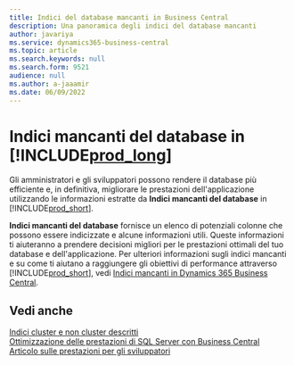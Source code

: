 ```yaml
---
title: Indici del database mancanti in Business Central
description: Una panoramica degli indici del database mancanti
author: javariya
ms.service: dynamics365-business-central
ms.topic: article
ms.search.keywords: null
ms.search.form: 9521
audience: null
ms.author: a-jaaamir
ms.date: 06/09/2022
---
```

# <a name="database-missing-indexes-in-includeprodlongincludesprodlongmd" />Indici mancanti del database in [!INCLUDE[prod_long](includes/prod_long.md)]

Gli amministratori e gli sviluppatori possono rendere il database più efficiente e, in definitiva, migliorare le prestazioni dell'applicazione utilizzando le informazioni estratte da **Indici mancanti del database** in [!INCLUDE[prod_short](includes/prod_short.md)].

**Indici mancanti del database** fornisce un elenco di potenziali colonne che possono essere indicizzate e alcune informazioni utili. Queste informazioni ti aiuteranno a prendere decisioni migliori per le prestazioni ottimali del tuo database e dell'applicazione. Per ulteriori informazioni sugli indici mancanti e su come ti aiutano a raggiungere gli obiettivi di performance attraverso [!INCLUDE[prod_short](includes/prod_short.md)], vedi [Indici mancanti in Dynamics 365 Business Central](/dynamics365/business-central/dev-itpro/administration/database-missing-indexes).

## <a name="see-also" />Vedi anche

[Indici cluster e non cluster descritti](/sql/relational-databases/indexes/clustered-and-nonclustered-indexes-described)  
[Ottimizzazione delle prestazioni di SQL Server con Business Central](/dynamics365/business-central/dev-itpro/administration/optimize-sql-server-performance)  
[Articolo sulle prestazioni per gli sviluppatori](/dynamics365/business-central/dev-itpro/performance/performance-developer)  
